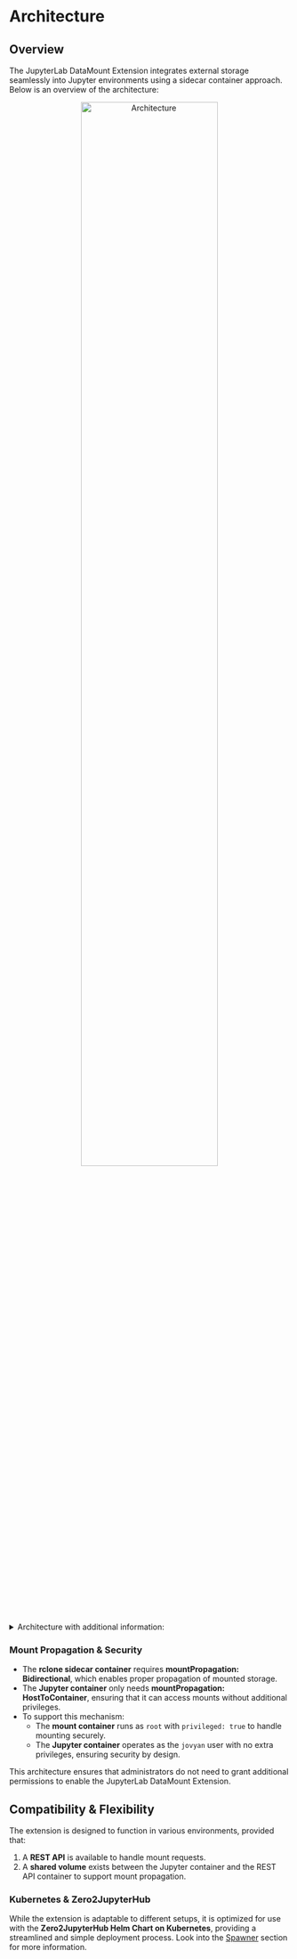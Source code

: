 # Architecture

## Overview

The JupyterLab DataMount Extension integrates external storage seamlessly into Jupyter environments using a sidecar container approach. Below is an overview of the architecture:

<div style="text-align: center;">
  <img src="https://jsc-jupyter.github.io/jupyterlab-data-mount/images/architecture_overview.svg" alt="Architecture" style="width: 70%;">
</div>

<details>
<summary>Architecture with additional information: </summary>
<div style="text-align: center;">
  <img src="https://jsc-jupyter.github.io/jupyterlab-data-mount/images/architecture_overview_details.svg" alt="Architecture" style="width: 90%;">
</div>
</details>

### Mount Propagation & Security

- The **rclone sidecar container** requires **mountPropagation: Bidirectional**, which enables proper propagation of mounted storage.
- The **Jupyter container** only needs **mountPropagation: HostToContainer**, ensuring that it can access mounts without additional privileges.
- To support this mechanism:
  - The **mount container** runs as `root` with `privileged: true` to handle mounting securely.
  - The **Jupyter container** operates as the `jovyan` user with no extra privileges, ensuring security by design.

This architecture ensures that administrators do not need to grant additional permissions to enable the JupyterLab DataMount Extension.

## Compatibility & Flexibility

The extension is designed to function in various environments, provided that:

1. A **REST API** is available to handle mount requests.
2. A **shared volume** exists between the Jupyter container and the REST API container to support mount propagation.

### Kubernetes & Zero2JupyterHub

While the extension is adaptable to different setups, it is optimized for use with the **Zero2JupyterHub Helm Chart on Kubernetes**, providing a streamlined and simple deployment process. Look into the [Spawner](../spawner/installation.md) section for more information.
